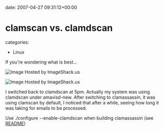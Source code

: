 


date: 2007-04-27 09:31:12+00:00


# clamscan vs. clamdscan

categories:
- Linux


If you're wondering what is best...

![Image Hosted by ImageShack.us](https://blog.wains.be/library/images/00-imageshack.jpg)

![Image Hosted by ImageShack.us](https://blog.wains.be/library/images/00-imageshack.jpg)

I switched back to clamdscan at 5pm.
Actually my system was using clamdscan under amavisd-new.
After switching to clamassassin, it was using clamscan by default, I noticed that after a while, seeing how long it was taking for emails to be processed.

Use ./configure --enable-clamdscan when building clamassassin (see [README](http://jameslick.com/clamassassin/clamassassin-1.2.4/README))
